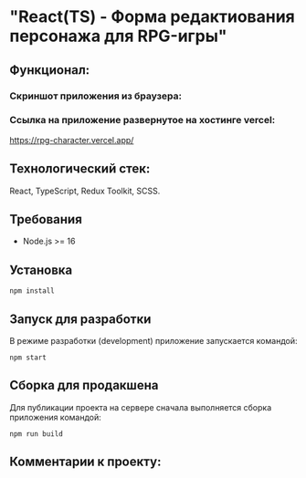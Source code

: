 # "React(TS) - Форма редактиования персонажа для RPG-игры"

## Функционал:



### Скриншот приложения из браузера:



### Ссылка на приложение развернутое на хостинге vercel:

https://rpg-character.vercel.app/

## Технологический стек:

React, TypeScript, Redux Toolkit, SCSS.

## Требования

- Node.js >= 16

## Установка

`npm install`

## Запуск для разработки

В режиме разработки (development) приложение запускается командой:

`npm start`

## Сборка для продакшена

Для публикации проекта на сервере сначала выполняется сборка приложения командой:

`npm run build`

## Комментарии к проекту:

